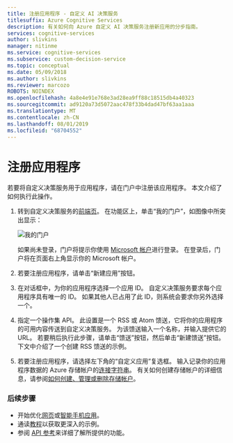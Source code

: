 ```yaml
---
title: 注册应用程序 - 自定义 AI 决策服务
titlesuffix: Azure Cognitive Services
description: 有关如何向 Azure 自定义 AI 决策服务注册新应用的分步指南。
services: cognitive-services
author: slivkins
manager: nitinme
ms.service: cognitive-services
ms.subservice: custom-decision-service
ms.topic: conceptual
ms.date: 05/09/2018
ms.author: slivkins
ms.reviewer: marcozo
ROBOTS: NOINDEX
ms.openlocfilehash: 4a8e4e91e768e3ad28ea9ff88c18515db4a40323
ms.sourcegitcommit: ad9120a73d5072aac478f33b4dad47bf63aa1aaa
ms.translationtype: MT
ms.contentlocale: zh-CN
ms.lasthandoff: 08/01/2019
ms.locfileid: "68704552"
---
```

# <a name="register-your-application"></a>注册应用程序

若要将自定义决策服务用于应用程序，请在门户中注册该应用程序。 本文介绍了如何执行此操作。

1. 转到自定义决策服务的[前端页](https://portal.ds.microsoft.com/)。 在功能区上，单击“我的门户”，如图像中所突出显示：

    ![我的门户](./media/portal.png)

    如果尚未登录，门户将提示你使用 [Microsoft 帐户](https://account.microsoft.com/account)进行登录。 在登录后，门户将在页面右上角显示你的 Microsoft 帐户。

2. 若要注册应用程序，请单击“新建应用”按钮。

3. 在对话框中，为你的应用程序选择一个应用 ID。 自定义决策服务要求每个应用程序具有唯一的 ID。 如果其他人已占用了此 ID，则系统会要求你另外选择一个。

4. 指定一个操作集 API。 此设置是一个 RSS 或 Atom 馈送，它将你的应用程序的可用内容传送到自定义决策服务。 为该馈送输入一个名称，并输入提供它的 URL。 若要稍后执行此步骤，请单击“馈送”按钮，然后单击“新建馈送”按钮。 下文中介绍了一个创建 RSS 馈送的示例。

5. 若要注册应用程序，请选择左下角的“自定义应用”复选框。 输入记录你的应用程序数据的 Azure 存储帐户的[连接字符串](../../storage/common/storage-configure-connection-string.md)。 有关如何创建存储帐户的详细信息，请参阅[如何创建、管理或删除存储帐户](../../storage/common/storage-create-storage-account.md)。

### <a name="next-steps"></a>后续步骤

* 开始优化[网页](custom-decision-service-get-started-browser.md)或[智能手机应用](custom-decision-service-get-started-app.md)。
* 通读[教程](custom-decision-service-tutorial-news.md)以获取更深入的示例。
* 参阅 [API 参考](custom-decision-service-api-reference.md)来详细了解所提供的功能。
